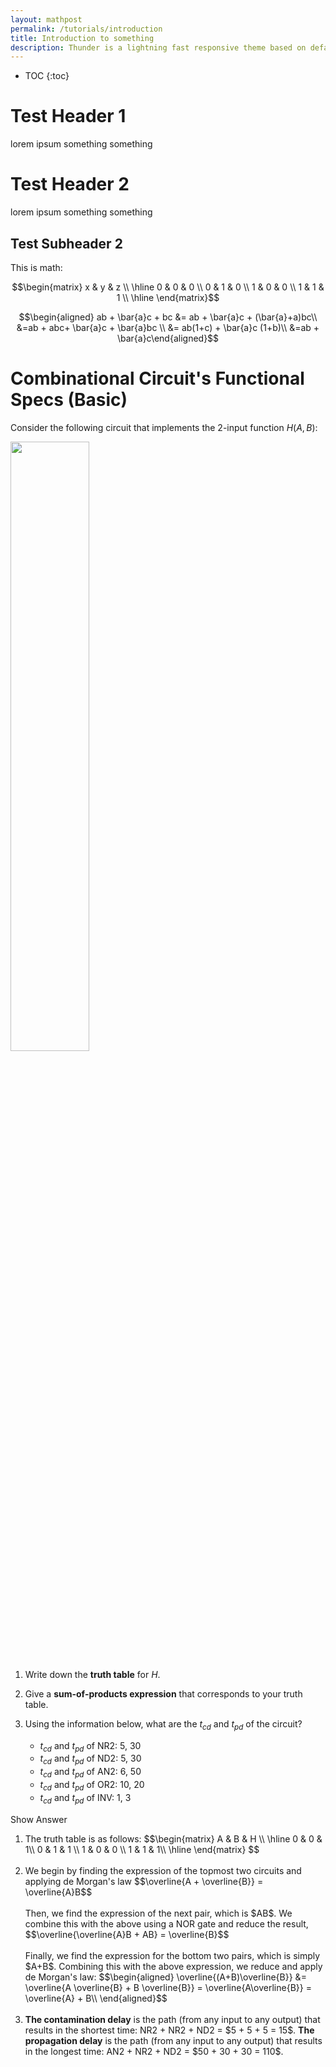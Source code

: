 ```yaml
---
layout: mathpost
permalink: /tutorials/introduction
title: Introduction to something
description: Thunder is a lightning fast responsive theme based on default Jekyll theme. It is minimal and free from JavaScript. It has a css file of size 5kb. This theme is best suited for minimal blogs.
---
```


* TOC
{:toc}

# Test Header 1
lorem ipsum something something

# Test Header 2
lorem ipsum something something

## Test Subheader 2
This is math:

$$\begin{matrix}
x & y & z \\ 
\hline 
0 & 0 & 0 \\ 0 & 1 & 0 \\ 1 & 0 & 0 \\ 1 & 1 & 1 \\ \hline \end{matrix}$$

$$\begin{aligned}
ab + \bar{a}c + bc &=  ab + \bar{a}c + (\bar{a}+a)bc\\
&=ab + abc+ \bar{a}c + \bar{a}bc \\
&= ab(1+c) + \bar{a}c (1+b)\\
&=ab + \bar{a}c\end{aligned}$$

# Combinational Circuit's Functional Specs (Basic)
Consider the following circuit that implements the 2-input function $H(A,B)$:

<img src="  https://dl.dropboxusercontent.com/s/2vy52yuzs24xfc4/Q2new.png?raw=1"  width="50%" height = "50%">

1. Write down the **truth table** for $H$.

2. Give a **sum-of-products expression** that corresponds to your truth table.
3. Using the information below, what are the $t_{cd}$ and $t_{pd}$ of the circuit?
	- $t_{cd}$ and $t_{pd}$ of NR2:  5, 30
	- $t_{cd}$ and $t_{pd}$ of ND2: 5, 30
	- $t_{cd}$ and $t_{pd}$ of AN2:  6, 50
	- $t_{cd}$ and $t_{pd}$ of OR2: 10, 20
	- $t_{cd}$ and $t_{pd}$ of INV: 1, 3


<div cursor="pointer" class="collapsible">Show Answer</div><div class="content"><p>
<ol type="1">
<li> The truth table is as follows: 
$$\begin{matrix}
A & B & H \\
\hline
0 & 0 & 1\\
0 & 1 & 1 \\
1 & 0 & 0 \\
1 & 1 & 1\\
\hline
\end{matrix}
$$</li><br>
<li> We begin by finding the expression of the topmost two circuits and applying de Morgan's law $$\overline{A + \overline{B}} = \overline{A}B$$ 
<br><br>Then, we find the expression of the next pair, which is $AB$.  We combine this with the above using a NOR gate and reduce the result, $$\overline{\overline{A}B + AB} = \overline{B}$$<br>
<br>Finally, we find the expression for the bottom two pairs, which is simply $A+B$. Combining this with the above expression, we reduce and apply de Morgan's law:
$$\begin{aligned} \overline{(A+B)\overline{B}} &= \overline{A \overline{B} + B \overline{B}} = \overline{A\overline{B}} = \overline{A} + B\\
\end{aligned}$$
</li><br>
<li> <strong>The contamination delay</strong> is the path  (from any input to any output)  that results in the shortest time: NR2 + NR2 + ND2 = $5 + 5 + 5 = 15$. <strong>The propagation delay</strong> is the path (from any input to any output) that results in the longest time: AN2 + NR2 + ND2 = $50 + 30 + 30 = 110$.</li></ol>
</p></div>

<br />
